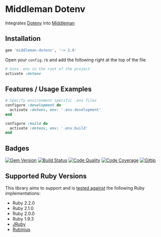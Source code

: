 # Middleman Dotenv

Integrates [Dotenv](https://github.com/bkeepers/dotenv) into [Middleman](http://middlemanapp.com)

## Installation

```ruby
gem 'middleman-dotenv', '~> 2.0'
```

Open your `config.rb` and add the following right at the top of the file

```ruby
# Uses .env in the root of the project
activate :dotenv
```

## Features / Usage Examples

```ruby
# Specify environment specific .env files
configure :development do
  activate :dotenv, env: '.env.development'
end

configure :build do
  activate :dotenv, env: '.env.build'
end
```

## Badges

[![Gem Version](http://img.shields.io/gem/v/middleman-dotenv.svg)][gem]
[![Build Status](http://img.shields.io/travis/karlfreeman/middleman-dotenv.svg)][travis]
[![Code Quality](http://img.shields.io/codeclimate/github/karlfreeman/middleman-dotenv.svg)][codeclimate]
[![Code Coverage](http://img.shields.io/codeclimate/coverage/github/karlfreeman/middleman-dotenv.svg)][codeclimate]
[![Gittip](http://img.shields.io/gittip/karlfreeman.svg)][gittip]

## Supported Ruby Versions

This library aims to support and is [tested against][travis] the following Ruby
implementations:

- Ruby 2.2.0
- Ruby 2.1.0
- Ruby 2.0.0
- Ruby 1.9.3
- [JRuby][jruby]
- [Rubinius][rubinius]

[gem]: https://rubygems.org/gems/middleman-dotenv
[travis]: http://travis-ci.org/karlfreeman/middleman-dotenv
[codeclimate]: https://codeclimate.com/github/karlfreeman/middleman-dotenv
[gittip]: https://www.gittip.com/karlfreeman/
[jruby]: http://www.jruby.org
[rubinius]: http://rubini.us
